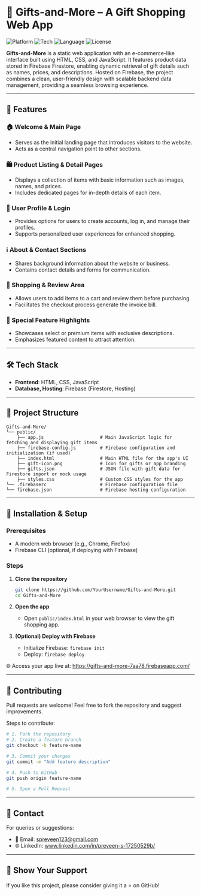 # 🎁 Gifts-and-More – A Gift Shopping Web App

![Platform](https://img.shields.io/badge/Platform-Web-blue.svg)
![Tech](https://img.shields.io/badge/Frontend-HTML%20%7C%20CSS-orange.svg)
![Language](https://img.shields.io/badge/Language-JavaScript-yellow.svg)
![License](https://img.shields.io/badge/License-MIT-lightgrey.svg)

**Gifts-and-More** is a static web application with an e-commerce-like interface built using HTML, CSS, and JavaScript. It features product data stored in Firebase Firestore, enabling dynamic retrieval of gift details such as names, prices, and descriptions. Hosted on Firebase, the project combines a clean, user-friendly design with scalable backend data management, providing a seamless browsing experience.

---

## 🚀 Features

### 🏠 Welcome & Main Page
- Serves as the initial landing page that introduces visitors to the website.  
- Acts as a central navigation point to other sections.

### 🛍️ Product Listing & Detail Pages
- Displays a collection of items with basic information such as images, names, and prices.  
- Includes dedicated pages for in-depth details of each item.

### 👤 User Profile & Login
- Provides options for users to create accounts, log in, and manage their profiles.  
- Supports personalized user experiences for enhanced shopping.

### ℹ️ About & Contact Sections
- Shares background information about the website or business.  
- Contains contact details and forms for communication.

### 🛒 Shopping & Review Area
- Allows users to add items to a cart and review them before purchasing.  
- Facilitates the checkout process generate the invoice bill.

### 🌟 Special Feature Highlights
- Showcases select or premium items with exclusive descriptions.  
- Emphasizes featured content to attract attention.

---

## 🛠️ Tech Stack

- **Frontend**: HTML, CSS, JavaScript  
- **Database, Hosting**: Firebase (Firestore, Hosting)  

---

## 📂 Project Structure

```
Gifts-and-More/
└── public/
    ├── app.js                     # Main JavaScript logic for fetching and displaying gift items
    ├── firebase-config.js         # Firebase configuration and initialization (if used)
    ├── index.html                 # Main HTML file for the app's UI
    ├── gift-icon.png              # Icon for gifts or app branding
    ├── gifts.json                 # JSON file with gift data for Firestore import or mock usage
    ├── styles.css                 # Custom CSS styles for the app
└── .firebaserc                    # Firebase configuration file
└── firebase.json                  # Firebase hosting configuration
```

---

## 🧪 Installation & Setup

### Prerequisites
- A modern web browser (e.g., Chrome, Firefox)  
- Firebase CLI (optional, if deploying with Firebase)

### Steps
1. **Clone the repository**
   ```bash
   git clone https://github.com/YourUsername/Gifts-and-More.git
   cd Gifts-and-More
   ```

2. **Open the app**
   - Open `public/index.html` in your web browser to view the gift shopping app.

3. **(Optional) Deploy with Firebase**
   - Initialize Firebase: `firebase init`
   - Deploy: `firebase deploy`

🌐 Access your app live at: https://gifts-and-more-7aa78.firebaseapp.com/

---

## 🤝 Contributing

Pull requests are welcome! Feel free to fork the repository and suggest improvements.

Steps to contribute:

```bash
# 1. Fork the repository
# 2. Create a feature branch
git checkout -b feature-name

# 3. Commit your changes
git commit -m "Add feature description"

# 4. Push to GitHub
git push origin feature-name

# 5. Open a Pull Request
```

---

## 📧 Contact

For queries or suggestions:

- 📩 Email: spreveen123@gmail.com  
- 🌐 LinkedIn: www.linkedin.com/in/preveen-s-17250529b/

---

## 🌟 Show Your Support

If you like this project, please consider giving it a ⭐ on GitHub!
